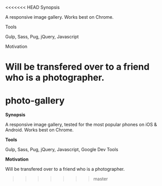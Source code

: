 <<<<<<< HEAD
Synopsis

A responsive image gallery. Works best on Chrome.

Tools

Gulp, Sass, Pug, jQuery, Javascript

Motivation

Will be transfered over to a friend who is a photographer.
=======
# photo-gallery

**Synopsis**

A responsive image gallery, tested for the most popular phones on iOS & Android. Works best on Chrome.

**Tools**

Gulp, Sass, Pug, jQuery, Javascript, Google Dev Tools

**Motivation**

Will be transfered over to a friend who is a photographer.
>>>>>>> master

